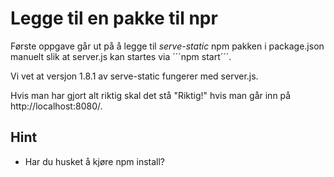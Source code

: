 # Legge til en pakke til npr
Første oppgave går ut på å legge til _serve-static_ npm pakken i package.json manuelt slik at server.js kan startes via ´´´npm start´´´.

Vi vet at versjon 1.8.1 av serve-static fungerer med server.js.

Hvis man har gjort alt riktig skal det stå "Riktig!" hvis man går inn på http://localhost:8080/.


## Hint
- Har du husket å kjøre npm install?